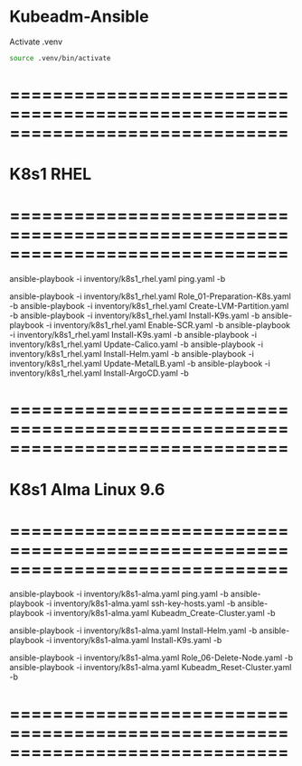 # Kubeadm-Ansible

Activate .venv 
```bash
source .venv/bin/activate
```

# ==============================================================================
#                                  K8s1 RHEL
# ==============================================================================
ansible-playbook -i inventory/k8s1_rhel.yaml ping.yaml -b

ansible-playbook -i inventory/k8s1_rhel.yaml Role_01-Preparation-K8s.yaml -b
ansible-playbook -i inventory/k8s1_rhel.yaml Create-LVM-Partition.yaml -b
ansible-playbook -i inventory/k8s1_rhel.yaml Install-K9s.yaml -b
ansible-playbook -i inventory/k8s1_rhel.yaml Enable-SCR.yaml -b
ansible-playbook -i inventory/k8s1_rhel.yaml Install-K9s.yaml -b
ansible-playbook -i inventory/k8s1_rhel.yaml Update-Calico.yaml -b
ansible-playbook -i inventory/k8s1_rhel.yaml Install-Helm.yaml -b
ansible-playbook -i inventory/k8s1_rhel.yaml Update-MetalLB.yaml -b
ansible-playbook -i inventory/k8s1_rhel.yaml Install-ArgoCD.yaml -b

# ==============================================================================
#                              K8s1 Alma Linux 9.6
# ==============================================================================

ansible-playbook -i inventory/k8s1-alma.yaml ping.yaml -b
ansible-playbook -i inventory/k8s1-alma.yaml ssh-key-hosts.yaml -b
ansible-playbook -i inventory/k8s1-alma.yaml Kubeadm_Create-Cluster.yaml -b

ansible-playbook -i inventory/k8s1-alma.yaml Install-Helm.yaml -b
ansible-playbook -i inventory/k8s1-alma.yaml Install-K9s.yaml -b

ansible-playbook -i inventory/k8s1-alma.yaml Role_06-Delete-Node.yaml -b
ansible-playbook -i inventory/k8s1-alma.yaml Kubeadm_Reset-Cluster.yaml -b

# ==============================================================================
